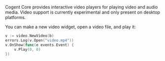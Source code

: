 Cogent Core provides interactive video players for playing video and audio media. Video support is currently experimental and only present on desktop platforms.

You can make a new video widget, open a video file, and play it:

```go
v := video.NewVideo(b)
errors.Log(v.Open("video.mp4"))
v.OnShow(func(e events.Event) {
    v.Play(0, 0)
})
```
